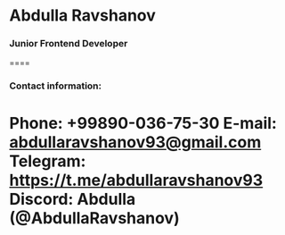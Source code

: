 # Abdulla Ravshanov
### Junior Frontend Developer
====
### Contact information:
**Phone:** +99890-036-75-30
**E-mail:** abdullaravshanov93@gmail.com
**Telegram:** https://t.me/abdullaravshanov93
**Discord:** Abdulla (@AbdullaRavshanov)
====